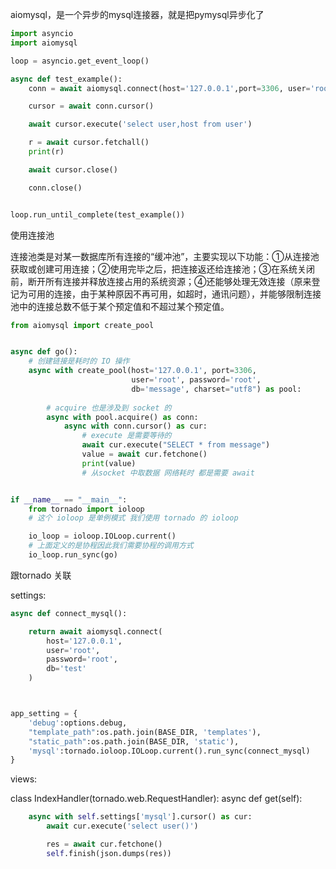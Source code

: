 aiomysql，是一个异步的mysql连接器，就是把pymysql异步化了



```python
import asyncio
import aiomysql

loop = asyncio.get_event_loop()

async def test_example():
    conn = await aiomysql.connect(host='127.0.0.1',port=3306, user='root', password='root', db='mysql', loop=loop)

    cursor = await conn.cursor()

    await cursor.execute('select user,host from user')

    r = await cursor.fetchall()
    print(r)

    await cursor.close()

    conn.close()


loop.run_until_complete(test_example())
```



使用连接池

连接池类是对某一数据库所有连接的“缓冲池”，主要实现以下功能：①从连接池获取或创建可用连接；②使用完毕之后，把连接返还给连接池；③在系统关闭前，断开所有连接并释放连接占用的系统资源；④还能够处理无效连接（原来登记为可用的连接，由于某种原因不再可用，如超时，通讯问题），并能够限制连接池中的连接总数不低于某个预定值和不超过某个预定值。



```python
from aiomysql import create_pool


async def go():
    # 创建链接是耗时的 IO 操作
    async with create_pool(host='127.0.0.1', port=3306,
                           user='root', password='root',
                           db='message', charset="utf8") as pool:
        
        # acquire 也是涉及到 socket 的
        async with pool.acquire() as conn:
            async with conn.cursor() as cur:
                # execute 是需要等待的
                await cur.execute("SELECT * from message")
                value = await cur.fetchone()
                print(value)
                # 从socket 中取数据 网络耗时 都是需要 await


if __name__ == "__main__":
    from tornado import ioloop
    # 这个 ioloop 是单例模式 我们使用 tornado 的 ioloop

    io_loop = ioloop.IOLoop.current()
    # 上面定义的是协程因此我们需要协程的调用方式
    io_loop.run_sync(go)
```



跟tornado 关联

settings:



```python
async def connect_mysql():

    return await aiomysql.connect(
        host='127.0.0.1',
        user='root',
        password='root',
        db='test'
    )



app_setting = {
    'debug':options.debug,
    "template_path":os.path.join(BASE_DIR, 'templates'),
    "static_path":os.path.join(BASE_DIR, 'static'),
    'mysql':tornado.ioloop.IOLoop.current().run_sync(connect_mysql)
}
```



views:



class IndexHandler(tornado.web.RequestHandler):
    async def get(self):

```python
    async with self.settings['mysql'].cursor() as cur:
        await cur.execute('select user()')

        res = await cur.fetchone()
        self.finish(json.dumps(res))
```